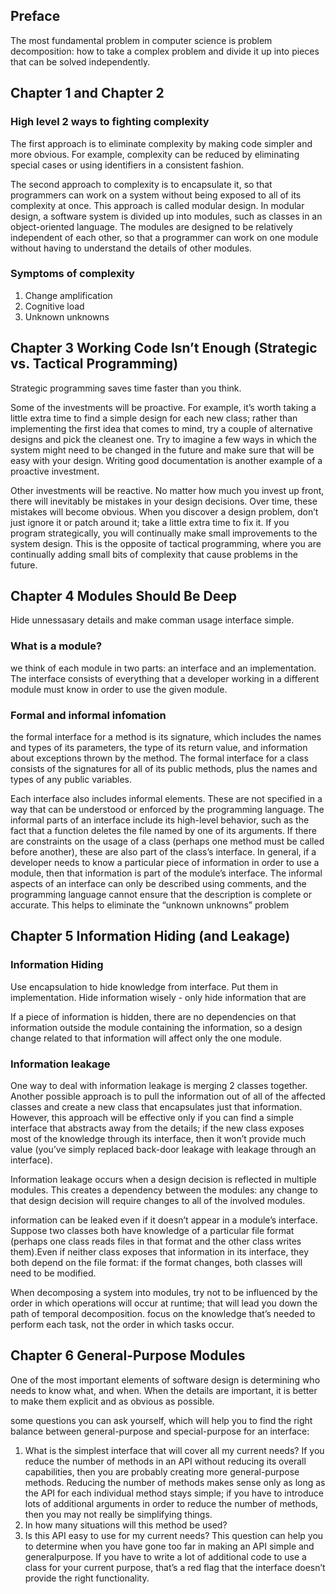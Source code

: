 ## Preface
The most fundamental problem in computer science is problem decomposition: how to take a complex problem and divide it up into pieces that
can be solved independently.

## Chapter 1 and Chapter 2
### High level 2 ways to fighting complexity
The first approach is to eliminate complexity by making code simpler and more obvious. For example, complexity can be reduced by eliminating special cases or using identifiers in a consistent fashion.

The second approach to complexity is to encapsulate it, so that programmers can work on a system without being exposed to all of its complexity at once. This approach is called modular design. In modular design, a software system is divided up into modules, such as classes in an object-oriented language. The modules are designed to be relatively independent of each other, so that a programmer can work on one module without having to understand the details of other modules.
### Symptoms of complexity
1. Change amplification
2. Cognitive load
3. Unknown unknowns

## Chapter 3 Working Code Isn’t Enough (Strategic vs. Tactical Programming)
Strategic programming saves time faster than you think.

Some of the investments will be proactive. For example, it’s worth taking a
little extra time to find a simple design for each new class; rather than
implementing the first idea that comes to mind, try a couple of alternative
designs and pick the cleanest one. Try to imagine a few ways in which the
system might need to be changed in the future and make sure that will be easy
with your design. Writing good documentation is another example of a proactive
investment.

Other investments will be reactive. No matter how much you invest up front,
there will inevitably be mistakes in your design decisions. Over time, these
mistakes will become obvious. When you discover a design problem, don’t just
ignore it or patch around it; take a little extra time to fix it. If you program
strategically, you will continually make small improvements to the system
design. This is the opposite of tactical programming, where you are continually
adding small bits of complexity that cause problems in the future.

## Chapter 4 Modules Should Be Deep
Hide unnessasary details and make comman usage interface simple.

### What is a module?
we think of each module in two parts: an
interface and an implementation. The interface consists of everything that a
developer working in a different module must know in order to use the given
module.

### Formal and informal infomation 
the formal interface for a method is its signature, which includes
the names and types of its parameters, the type of its return value, and
information about exceptions thrown by the method. The formal interface for a class consists of the signatures for all of its public methods, plus the names and types
of any public variables.

Each interface also includes informal elements. These are not specified in a
way that can be understood or enforced by the programming language. The
informal parts of an interface include its high-level behavior, such as the fact that
a function deletes the file named by one of its arguments. If there are constraints
on the usage of a class (perhaps one method must be called before another),
these are also part of the class’s interface. In general, if a developer needs to
know a particular piece of information in order to use a module, then that
information is part of the module’s interface. The informal aspects of an
interface can only be described using comments, and the programming language
cannot ensure that the description is complete or accurate. This helps
to eliminate the “unknown unknowns” problem

## Chapter 5 Information Hiding (and Leakage)
### Information Hiding
Use encapsulation to hide knowledge from interface. Put them in implementation. Hide information wisely - only hide information that are 

If a piece of information is hidden, there are no dependencies on that information
outside the module containing the information, so a design change related to that
information will affect only the one module.

### Information leakage
One way to deal with information leakage is merging 2 classes together. Another possible approach is to pull the
information out of all of the affected classes and create a new class that
encapsulates just that information. However, this approach will be effective only
if you can find a simple interface that abstracts away from the details; if the new
class exposes most of the knowledge through its interface, then it won’t provide
much value (you’ve simply replaced back-door leakage with leakage through an
interface).

Information leakage
occurs when a design decision is reflected in multiple modules. This creates a
dependency between the modules: any change to that design decision will
require changes to all of the involved modules.

information can be leaked even if it doesn’t appear in a module’s
interface. Suppose two classes both have knowledge of a particular file format
(perhaps one class reads files in that format and the other class writes them).Even if neither class exposes that information in its interface, they both depend
on the file format: if the format changes, both classes will need to be modified.

When decomposing a system into modules, try not to be influenced by the
order in which operations will occur at runtime; that will lead you down the path
of temporal decomposition. focus on the
knowledge that’s needed to perform each task, not the order in which tasks
occur.

## Chapter 6 General-Purpose Modules
One of the most
important elements of software design is determining who needs to know what,
and when. When the details are important, it is better to make them explicit and
as obvious as possible.

some questions you can ask yourself, which will help you to find
the right balance between general-purpose and special-purpose for an interface:
1. What is the simplest interface that will cover all my current needs? If you
reduce the number of methods in an API without reducing its overall
capabilities, then you are probably creating more general-purpose methods. Reducing the number
of methods makes sense only as long as the API for each individual method
stays simple; if you have to introduce lots of additional arguments in order to
reduce the number of methods, then you may not really be simplifying things.
2. In how many situations will this method be used?
3. Is this API easy to use for my current needs? This question can help you to
determine when you have gone too far in making an API simple and generalpurpose.
If you have to write a lot of additional code to use a class for your
current purpose, that’s a red flag that the interface doesn’t provide the right
functionality.
